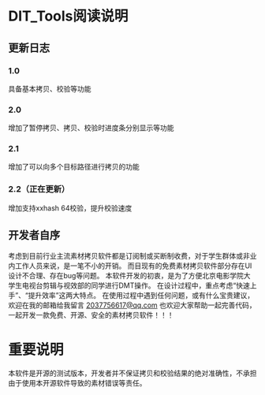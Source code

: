 # DIT_Tools阅读说明
## 更新日志
### 1.0
具备基本拷贝、校验等功能
### 2.0
增加了暂停拷贝、拷贝、校验时进度条分别显示等功能
### 2.1
增加了可以向多个目标路径进行拷贝的功能
### 2.2（正在更新）
增加支持xxhash 64校验，提升校验速度

## 开发者自序
考虑到目前行业主流素材拷贝软件都是订阅制或买断制收费，对于学生群体或非业内工作人员来说，是一笔不小的开销。
而目现有的免费素材拷贝软件部分存在UI设计不合理、存在bug等问题。
本软件开发的初衷，是为了方便北京电影学院大学生电视台剪辑与视效部的同学进行DMT操作。
在设计过程中，重点考虑“快速上手”、“提升效率”这两大特点。
在使用过程中遇到任何问题，或有什么宝贵建议，欢迎在我的邮箱给我留言 2037756617@qq.com
也欢迎大家帮助一起完善代码，一起开发一款免费、开源、安全的素材拷贝软件！！！

# 重要说明
本软件是开源的测试版本，开发者并不保证拷贝和校验结果的绝对准确性，不承担由于使用本开源软件导致的素材错误等责任。
